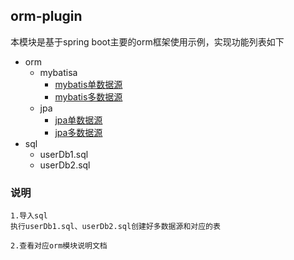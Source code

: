 ## orm-plugin
本模块是基于spring boot主要的orm框架使用示例，实现功能列表如下

- orm
  - mybatisa
    - [mybatis单数据源](md/mybatis/mybatis-single.md)
    - [mybatis多数据源](md/mybatis/mybatis-muldb.md)
  - jpa
    - [jpa单数据源](md/jpa/jpa-single.md)
    - [jpa多数据源](md/jpa/jpa-muldb.md)
- sql
  - userDb1.sql
  - userDb2.sql

### 说明
~~~
1.导入sql
执行userDb1.sql、userDb2.sql创建好多数据源和对应的表

2.查看对应orm模块说明文档
~~~

